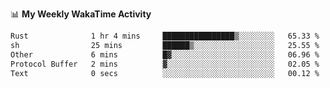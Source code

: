 <!--
**stamp711/stamp711** is a ✨ _special_ ✨ repository because its `README.md` (this file) appears on your GitHub profile.

Here are some ideas to get you started:

- 🔭 I’m currently working on ...
- 🌱 I’m currently learning ...
- 👯 I’m looking to collaborate on ...
- 🤔 I’m looking for help with ...
- 💬 Ask me about ...
- 📫 How to reach me: ...
- 😄 Pronouns: ...
- ⚡ Fun fact: ...
-->

📊 **My Weekly WakaTime Activity**

<!--START_SECTION:waka-->

```txt
Rust              1 hr 4 mins     ████████████████▒░░░░░░░░   65.33 %
sh                25 mins         ██████▒░░░░░░░░░░░░░░░░░░   25.55 %
Other             6 mins          █▓░░░░░░░░░░░░░░░░░░░░░░░   06.96 %
Protocol Buffer   2 mins          ▓░░░░░░░░░░░░░░░░░░░░░░░░   02.05 %
Text              0 secs          ░░░░░░░░░░░░░░░░░░░░░░░░░   00.12 %
```

<!--END_SECTION:waka-->
